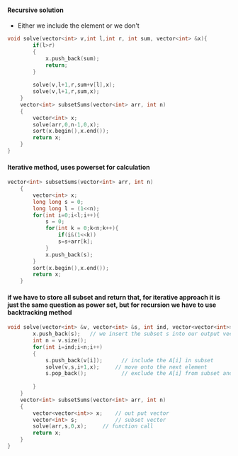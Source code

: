 #### Recursive solution 
- Either we include the element or we don't
```cpp
void solve(vector<int> v,int l,int r, int sum, vector<int> &x){
        if(l>r)
        {
            x.push_back(sum);
            return;
        }
        
        solve(v,l+1,r,sum+v[l],x);
        solve(v,l+1,r,sum,x);
    }
    vector<int> subsetSums(vector<int> arr, int n)
    {
        vector<int> x;
        solve(arr,0,n-1,0,x);
        sort(x.begin(),x.end());
        return x;
    }
}
```

#### Iterative method, uses powerset for calculation 
```cpp
vector<int> subsetSums(vector<int> arr, int n)
    {
        vector<int> x;
        long long s = 0;
        long long l = (1<<n);
        for(int i=0;i<l;i++){
            s = 0;
            for(int k = 0;k<n;k++){
                if(i&(1<<k))
                s=s+arr[k];
            }
            x.push_back(s);
        }
        sort(x.begin(),x.end());
        return x;
    }
```

#### if we have to store all subset and return that, for iterative approach it is just the same question as power set, but for recursion we have to use backtracking method
```cpp
void solve(vector<int> &v, vector<int> &s, int ind, vector<vector<int>> &x){
        x.push_back(s);   // we insert the subset s into our output vector x
        int n = v.size();
        for(int i=ind;i<n;i++)
        {
            s.push_back(v[i]);      // include the A[i] in subset
            solve(v,s,i+1,x);     // move onto the next element
            s.pop_back();           // exclude the A[i] from subset and triggers backtracking
        
        }
    }
    vector<int> subsetSums(vector<int> arr, int n)
    {
        vector<vector<int>> x;    // out put vector
        vector<int> s;            // subset vector
        solve(arr,s,0,x);     // function call
        return x;
    }
}
```
